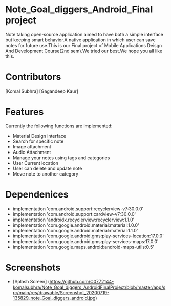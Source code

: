 # Note_Goal_diggers_Android_Final project
Note taking open-source application aimed to have both a simple interface but keeping smart behavior.A native application in which user can save notes for future use.This is our Final project of Mobile Applications Deisgn And Development Course(2nd sem).We tried our best.We hope you all like this.

# Contributors
[Komal Subhra]
[Gagandeep Kaur]

# Features
Currently the following functions are implemented:

* Material Design interface 
* Search for specific note
* Image attachment
* Audio Attachment
* Manage your notes using tags and categories
* User Current location 
* User can delete and update note
* Move note to another category 


# Dependenices
* implementation 'com.android.support:recyclerview-v7:30.0.0'
* implementation 'com.android.support:cardview-v7:30.0.0'
* implementation 'androidx.recyclerview:recyclerview:1.1.0'
* implementation 'com.google.android.material:material:1.0.0'
* implementation 'com.google.android.material:material:1.1.0'
* implementation 'com.google.android.gms:play-services-location:17.0.0'
* implementation 'com.google.android.gms:play-services-maps:17.0.0'
*  implementation 'com.google.maps.android:android-maps-utils:0.5'

# Screenshots
* [Splash Screen]
(https://github.com/C0772144-komalsubhra/Note_Goal_diggers_AndroidFinalProject/blob/master/app/src/main/res/drawable/Screenshot_20200719-135829_note_Goal_diggers_android.jpg)



